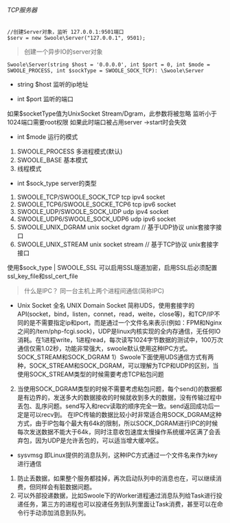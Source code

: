 ###### TCP服务器

```
//创建Server对象，监听 127.0.0.1:9501端口
$serv = new Swoole\Server("127.0.0.1", 9501); 
```
> 创建一个异步IO的server对象
```
Swoole\Server(string $host = '0.0.0.0', int $port = 0, int $mode = SWOOLE_PROCESS, int $sockType = SWOOLE_SOCK_TCP): \Swoole\Server
```
- string $host 
监听的ip地址

- int $port
监听的端口

如果$socketType值为UnixSocket Stream/Dgram，此参数将被忽略
监听小于1024端口需要root权限
如果此时端口被占用server ->start时会失效

- int $mode
运行的模式
1. SWOOLE_PROCESS 多进程模式(默认)
2. SWOOLE_BASE 基本模式
3. 线程模式 

- int $sock_type
server的类型
1. SWOOLE_TCP/SWOOLE_SOCK_TCP tcp ipv4 socket
2. SWOOLE_TCP6/SWOOLE_SOCKE_TCP6 tcp ipv6 socket
3. SWOOLE_UDP/SWOOLE_SOCK_UDP udp ipv4 socket
4. SWOOLE_UDP6/SWOOLE_SOCK_UDP6 udp ipv6 socket
5. SWOOLE_UNIX_DGRAM unix socket dgram // 基于UDP协议 unix套接字接口
6. SWOOLE_UNIX_STREAM unix socket stream // 基于TCP协议 unix套接字接口

使用$sock_type | SWOOLE_SSL 可以启用SSL隧道加密，启用SSL后必须配置ssl_key_file和ssl_cert_file

> 什么是IPC？
同一台主机上两个进程间通信(简称IPC)

- Unix Socket
全名 UNIX Domain Socket 简称UDS，使用套接字的API(socket，bind，listen，connet，read，weite，close等)，和TCP/IP不同的是不需要指定ip和port，而是通过一个文件名来表示(例如：FPM和Nginx之间的/tem/php-fcgi.sock)，UDP是linux内核实现的全内存通信，无任何IO消耗。在1进程write，1进程read，每次读写1024字节数据的测试中，100万次通信仅需1.02秒，功能非常强大，swoole默认使用这种IPC方式。
SOCK_STREAM和SOCK_DGRAM
1）Swoole下面使用UDS通信方式有两种，SOCK_STREAM和SOCK_DGRAM，可以理解为TCP和UDP的区别，当使用SOCK_STREAM类型的时候需要考虑TCP粘包问题
2) 当使用SOCK_DGRAM类型的时候不需要考虑粘包问题，每个send()的数据都是有边界的，发送多大的数据接收的时候就收到多大的数据，没有传输过程中丢包、乱序问题。send写入和recv读取的顺序完全一致。send返回成功后一定是可以recv到。
在IPC传输的数据比较小时非常适合用SOCK_DGRAM这种方式，由于IP包每个最大有64k的限制，所以SOCK_DGRAM进行IPC的时候每次发送数据不能大于64k，同时注意收包速度太慢操作系统缓冲区满了会丢弃包，因为UDP是允许丢包的，可以适当增大缓冲区。

- sysvmsg
即Linux提供的消息队列，这种IPC方式通过一个文件名来作为key进行通信
1) 防止丢数据，如果整个服务都挂掉，再次启动队列中的消息也在，可以继续消费，但同样会有脏数据问题。
2) 可以外部投递数据，比如Swoole下的Worker进程通过消息队列给Task进行投递任务，第三方的进程也可以投递任务到队列里面让Task消费，甚至可以在命令行手动添加消息到队列。